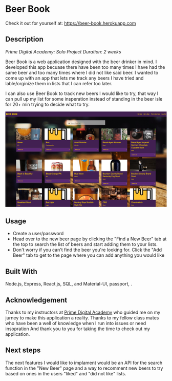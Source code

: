 
# Beer Book
Check it out for yourself at: https://beer-book.herokuapp.com

## Description

_Prime Digital Academy: Solo Project_
_Duration: 2 weeks_

Beer Book is a web application designed with the beer drinker in mind. I developed this app becuase there have been too many times I have had the same beer and too many times where I did not like said beer. I wanted to come up with an app that lets me track any beers I have tried and lable/orginize them in lists that I can refer too later.

I can also use Beer Book to track new beers I would like to try, that way I can pull up my list for some insperation instead of standing in the beer isle for 20+ min trying to decide what to try.

![Find a New Beer Page](https://github.com/Emerfoll/Beer_Book_Solo_project/blob/master/documentation/images/Screen%20Shot%202021-03-16%20at%206.29.11%20PM.png "Find a New Beer Page")

## Usage

- Create a user/password
- Head over to the new beer page by clicking the "Find a New Beer" tab at the top to search the list of beers and start adding them to your lists.
- Don't worry if you can't find the beer you're looking for. Click the "Add Beer" tab to get to the page where you can add anything you would like

## Built With

Node.js, Express, React.js, SQL, and Material-UI, passport, .

## Acknowledgement
Thanks to my instructors at [Prime Digital Academy](www.primeacademy.io) who guided me on my jurney to make this application a reality.
Thanks to my fellow class mates who have been a well of knowledge when I run into issues or need insopration
And thank you to you for taking the time to check out my application.

## Next steps

The next features I would like to implament would be an API for the search function in the "New Beer" page and a way to recomment new beers to try based on ones in the users "liked" and "did not like" lists.
